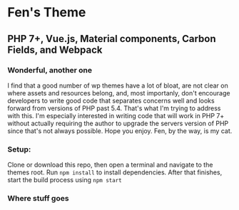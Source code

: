 # Fen's Theme
## PHP 7+, Vue.js, Material components, Carbon Fields, and Webpack

### Wonderful, another one
I find that a good number of wp themes have a lot of bloat, are not clear on where assets and resources belong, and, most importanly, don't encourage developers to write good code that separates concerns well and looks forward from versions of PHP past 5.4. That's what I'm trying to address with this. I'm especially interested in writing code that will work in PHP 7+ without actually requiring the author to upgrade the servers version of PHP since that's not always possible. Hope you enjoy. Fen, by the way, is my cat.

### Setup:
Clone or download this repo, then open a terminal and navigate to the themes root. Run `npm install` to install dependencies. After that finishes, start the build process using `npm start`

### Where stuff goes
